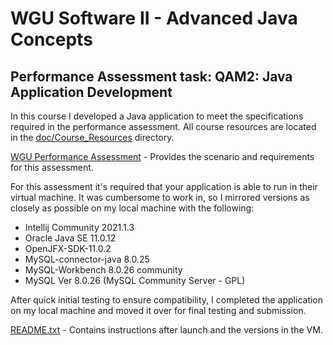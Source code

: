 # WGU Software II - Advanced Java Concepts

## Performance Assessment task: QAM2: Java Application Development

In this course I developed a Java application to meet the specifications
required in the performance assessment. All course resources are located 
in the [doc/Course_Resources](doc/Course_Resources) directory.

[WGU Performance Assessment](doc/Course_Resources/WGU_Performance_Assessment.pdf) - 
Provides the scenario and requirements for this assessment.

For this assessment it's required that your application is able to run in their virtual machine.
It was cumbersome to work in, so I mirrored versions as closely as possible on my local machine with the following:
- Intellij Community 2021.1.3
- Oracle Java SE 11.0.12
- OpenJFX-SDK-11.0.2
- MySQL-connector-java 8.0.25 
- MySQL-Workbench 8.0.26 community
- MySQL Ver 8.0.26 (MySQL Community Server - GPL)

After quick initial testing to ensure compatibility, I completed the application on my local machine
and moved it over for final testing and submission.

[README.txt](README.txt) - Contains instructions after launch and the versions in the VM.
